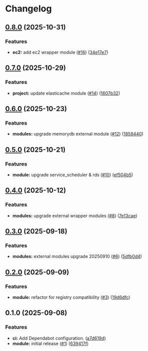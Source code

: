 # Changelog

## [0.8.0](https://github.com/gocloudLa/terraform-aws-standard-platform/compare/v0.7.0...v0.8.0) (2025-10-31)


### Features

* **ec2:** add ec2 wrapper module ([#16](https://github.com/gocloudLa/terraform-aws-standard-platform/issues/16)) ([34e17e7](https://github.com/gocloudLa/terraform-aws-standard-platform/commit/34e17e72d261b17c33232abcebc24dff3210a353))

## [0.7.0](https://github.com/gocloudLa/terraform-aws-standard-platform/compare/v0.6.0...v0.7.0) (2025-10-29)


### Features

* **project:** update elasticache module ([#14](https://github.com/gocloudLa/terraform-aws-standard-platform/issues/14)) ([1607b32](https://github.com/gocloudLa/terraform-aws-standard-platform/commit/1607b32de02f80e99352a04c04449288c9524d66))

## [0.6.0](https://github.com/gocloudLa/terraform-aws-standard-platform/compare/v0.5.0...v0.6.0) (2025-10-23)


### Features

* **modules:** upgrade memorydb external module ([#12](https://github.com/gocloudLa/terraform-aws-standard-platform/issues/12)) ([1858440](https://github.com/gocloudLa/terraform-aws-standard-platform/commit/18584404ad9b4e3bb4ce89c322c720295b39c06a))

## [0.5.0](https://github.com/gocloudLa/terraform-aws-standard-platform/compare/v0.4.0...v0.5.0) (2025-10-21)


### Features

* **module:** upgrade service_scheduler & rds ([#10](https://github.com/gocloudLa/terraform-aws-standard-platform/issues/10)) ([ef504b5](https://github.com/gocloudLa/terraform-aws-standard-platform/commit/ef504b529424fb2583023eeb91e03063d0c5aeb5))

## [0.4.0](https://github.com/gocloudLa/terraform-aws-standard-platform/compare/v0.3.0...v0.4.0) (2025-10-12)


### Features

* **modules:** upgrade external wrapper modules ([#8](https://github.com/gocloudLa/terraform-aws-standard-platform/issues/8)) ([7e13cae](https://github.com/gocloudLa/terraform-aws-standard-platform/commit/7e13cae905cf4d7d847dcd7c4339e05bd0361f47))

## [0.3.0](https://github.com/gocloudLa/terraform-aws-standard-platform/compare/v0.2.0...v0.3.0) (2025-09-18)


### Features

* **modules:** external modules upgrade 20250910 ([#6](https://github.com/gocloudLa/terraform-aws-standard-platform/issues/6)) ([5dfb0d4](https://github.com/gocloudLa/terraform-aws-standard-platform/commit/5dfb0d45bfbd57d85430e617e7735e8a0aaf7512))

## [0.2.0](https://github.com/gocloudLa/terraform-aws-standard-platform/compare/v0.1.0...v0.2.0) (2025-09-09)


### Features

* **module:** refactor for registry compatibility ([#3](https://github.com/gocloudLa/terraform-aws-standard-platform/issues/3)) ([19d6dfc](https://github.com/gocloudLa/terraform-aws-standard-platform/commit/19d6dfc9ea734b8b3bd0db1df4f0774b37f75bc4))

## 0.1.0 (2025-09-08)


### Features

* **ci:** Add Dependabot configuration. ([a7d619d](https://github.com/gocloudLa/terraform-aws-standard-platform/commit/a7d619d6a970c479e4bef2aa94999e567c94d2c6))
* **module:** initial release ([#1](https://github.com/gocloudLa/terraform-aws-standard-platform/issues/1)) ([639417f](https://github.com/gocloudLa/terraform-aws-standard-platform/commit/639417f0a1f231074de8e019d1dcf6d9e0392ee5))

